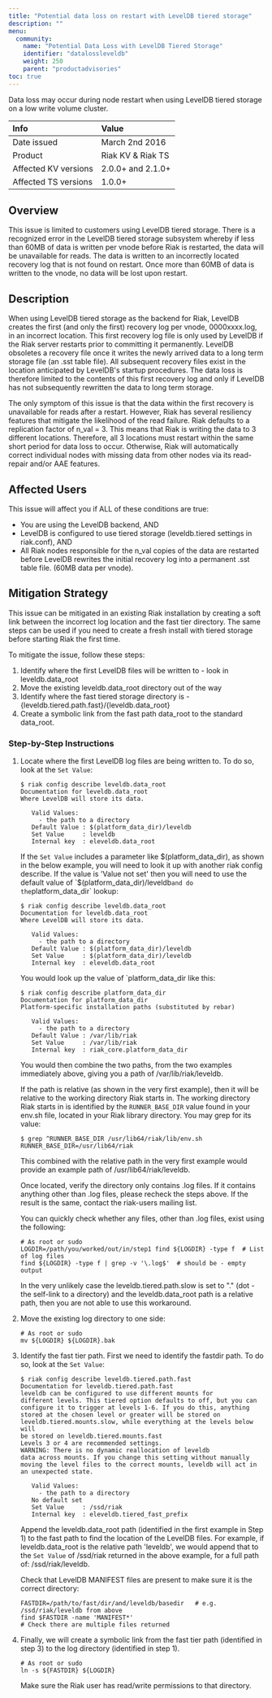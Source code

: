 ```yaml
---
title: "Potential data loss on restart with LevelDB tiered storage"
description: ""
menu:
  community:
    name: "Potential Data Loss with LevelDB Tiered Storage"
    identifier: "datalossleveldb"
    weight: 250
    parent: "productadvisories"
toc: true
---
```


Data loss may occur during node restart when using LevelDB tiered storage on a low write volume cluster.

Info | Value
:----|:-----
Date issued | March 2nd 2016
Product | Riak KV & Riak TS
Affected KV versions | 2.0.0+ and 2.1.0+
Affected TS versions | 1.0.0+

## Overview

This issue is limited to customers using LevelDB tiered storage. There is a recognized error in the LevelDB tiered storage subsystem whereby if less than 60MB of data is written per vnode before Riak is restarted, the data will be unavailable for reads. The data is written to an incorrectly located recovery log that is not found on restart. Once more than 60MB of data is written to the vnode, no data will be lost upon restart.

## Description

When using LevelDB tiered storage as the backend for Riak, LevelDB creates the first (and only the first) recovery log per vnode, 0000xxxx.log, in an incorrect location. This first recovery log file is only used by LevelDB if the Riak server restarts prior to committing it permanently. LevelDB obsoletes a recovery file once it writes the newly arrived data to a long term storage file (an .sst table file). All subsequent recovery files exist in the location anticipated by LevelDB's startup procedures. The data loss is therefore limited to the contents of this first recovery log and only if LevelDB has not subsequently rewritten the data to long term storage.

The only symptom of this issue is that the data within the first recovery is unavailable for reads after a restart. However, Riak has several resiliency features that mitigate the likelihood of the read failure. Riak defaults to a replication factor of n_val = 3. This means that Riak is writing the data to 3 different locations. Therefore, all 3 locations must restart within the same short period for data loss to occur. Otherwise, Riak will automatically correct individual nodes with missing data from other nodes via its read-repair and/or AAE features.

## Affected Users

This issue will affect you if ALL of these conditions are true:

* You are using the LevelDB backend, AND
* LevelDB is configured to use tiered storage (leveldb.tiered settings in riak.conf), AND
* All Riak nodes responsible for the n_val copies of the data are restarted before LevelDB rewrites the initial recovery log into a permanent .sst table file. (60MB data per vnode).

## Mitigation Strategy

This issue can be mitigated in an existing Riak installation by creating a soft link between the incorrect log location and the fast tier directory. The same steps can be used if you need to create a fresh install with tiered storage before starting Riak the first time.

To mitigate the issue, follow these steps:

1. Identify where the first LevelDB files will be written to - look in leveldb.data_root
2. Move the existing leveldb.data_root directory out of the way
3. Identify where the fast tiered storage directory is - {leveldb.tiered.path.fast}/{leveldb.data_root}
4. Create a symbolic link from the fast path data_root to the standard data_root.

### Step-by-Step Instructions

1. Locate where the first LevelDB log files are being written to. To do so, look at the `Set Value`:

    ```
    $ riak config describe leveldb.data_root
    Documentation for leveldb.data_root
    Where LevelDB will store its data.

       Valid Values:
         - the path to a directory
       Default Value : $(platform_data_dir)/leveldb
       Set Value     : leveldb
       Internal key  : eleveldb.data_root
    ```

    If the `Set Value` includes a parameter like $(platform_data_dir), as shown in the below example, you will need to look it up with another riak config describe. If the value is 'Value not set' then you will need to use the default value of `$(platform_data_dir)/leveldb` and do the `platform_data_dir` lookup:

	```
    $ riak config describe leveldb.data_root
    Documentation for leveldb.data_root
    Where LevelDB will store its data.

       Valid Values:
         - the path to a directory
       Default Value : $(platform_data_dir)/leveldb
       Set Value     : $(platform_data_dir)/leveldb
       Internal key  : eleveldb.data_root
    ```

    You would look up the value of `platform_data_dir like this:

    ```
    $ riak config describe platform_data_dir
    Documentation for platform_data_dir
    Platform-specific installation paths (substituted by rebar)

       Valid Values:
         - the path to a directory
       Default Value : /var/lib/riak
       Set Value     : /var/lib/riak
       Internal key  : riak_core.platform_data_dir
    ```

    You would then combine the two paths, from the two examples immediately above, giving you a path of /var/lib/riak/leveldb.

    If the path is relative (as shown in the very first example), then it will be relative to the working directory Riak starts in. The working directory Riak starts in is identified by the `RUNNER_BASE_DIR` value found in your env.sh file, located in your Riak library directory. You may grep for its value:

	```
    $ grep ^RUNNER_BASE_DIR /usr/lib64/riak/lib/env.sh
    RUNNER_BASE_DIR=/usr/lib64/riak
    ```

    This combined with the relative path in the very first example would provide an example path of /usr/lib64/riak/leveldb.

    Once located, verify the directory only contains .log files. If it contains anything other than .log files, please recheck the steps above. If the result is the same, contact the riak-users mailing list.

    You can quickly check whether any files, other than .log files, exist using the following:

    ```
    # As root or sudo
    LOGDIR=/path/you/worked/out/in/step1 find ${LOGDIR} -type f  # List of log files
    find ${LOGDIR} -type f | grep -v '\.log$'  # should be - empty output
    ```

    In the very unlikely case the leveldb.tiered.path.slow is set to "." (dot - the self-link to a directory) and the leveldb.data_root path is a relative path, then you are not able to use this workaround.

2. Move the existing log directory to one side:

    ```
    # As root or sudo
    mv ${LOGDIR} ${LOGDIR}.bak
    ```

3. Identify the fast tier path. First we need to identify the fastdir path. To do so, look at the `Set Value`:

    ```
    $ riak config describe leveldb.tiered.path.fast
    Documentation for leveldb.tiered.path.fast
    leveldb can be configured to use different mounts for
    different levels. This tiered option defaults to off, but you can
    configure it to trigger at levels 1-6. If you do this, anything
    stored at the chosen level or greater will be stored on
    leveldb.tiered.mounts.slow, while everything at the levels below will
    be stored on leveldb.tiered.mounts.fast
    Levels 3 or 4 are recommended settings.
    WARNING: There is no dynamic reallocation of leveldb
    data across mounts. If you change this setting without manually
    moving the level files to the correct mounts, leveldb will act in
    an unexpected state.

       Valid Values:
         - the path to a directory
       No default set
       Set Value     : /ssd/riak
       Internal key  : eleveldb.tiered_fast_prefix
    ```

    Append the leveldb.data_root path (identified in the first example in Step 1) to the fast path to find the location of the LevelDB files. For example, if leveldb.data_root is the relative path 'leveldb', we would append that to the `Set Value` of /ssd/riak returned in the above example, for a full path of: /ssd/riak/leveldb.

    Check that LevelDB MANIFEST files are present to make sure it is the correct directory:

	```
    FASTDIR=/path/to/fast/dir/and/leveldb/basedir   # e.g. /ssd/riak/leveldb from above
    find $FASTDIR -name 'MANIFEST*'
    # Check there are multiple files returned
      ```

4. Finally, we will create a symbolic link from the fast tier path (identified in step 3) to the log directory (identified in step 1).

    ```
    # As root or sudo
    ln -s ${FASTDIR} ${LOGDIR}
    ```

    Make sure the Riak user has read/write permissions to that directory.